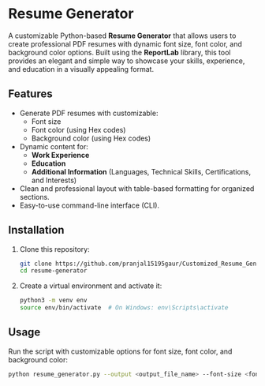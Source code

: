 # Resume Generator

A customizable Python-based **Resume Generator** that allows users to create professional PDF resumes with dynamic font size, font color, and background color options. Built using the **ReportLab** library, this tool provides an elegant and simple way to showcase your skills, experience, and education in a visually appealing format.

## Features

- Generate PDF resumes with customizable:
    - Font size
    - Font color (using Hex codes)
    - Background color (using Hex codes)
- Dynamic content for:
    - **Work Experience**
    - **Education**
    - **Additional Information** (Languages, Technical Skills, Certifications, and Interests)
- Clean and professional layout with table-based formatting for organized sections.
- Easy-to-use command-line interface (CLI).

## Installation

1. Clone this repository:
    ```bash
    git clone https://github.com/pranjal15195gaur/Customized_Resume_Generator.git
    cd resume-generator
    ```

2. Create a virtual environment and activate it:
    ```bash
    python3 -m venv env
    source env/bin/activate  # On Windows: env\Scripts\activate
    ```

## Usage

Run the script with customizable options for font size, font color, and background color:
```bash
python resume_generator.py --output <output_file_name> --font-size <font_size> --font-color <font_color> --background-color <background_color>
